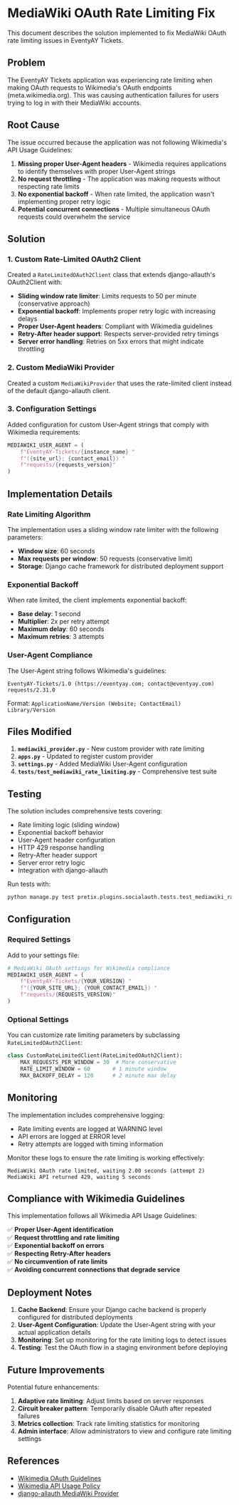# MediaWiki OAuth Rate Limiting Fix

This document describes the solution implemented to fix MediaWiki OAuth rate limiting issues in EventyAY Tickets.

## Problem

The EventyAY Tickets application was experiencing rate limiting when making OAuth requests to Wikimedia's OAuth endpoints (meta.wikimedia.org). This was causing authentication failures for users trying to log in with their MediaWiki accounts.

## Root Cause

The issue occurred because the application was not following Wikimedia's API Usage Guidelines:

1. **Missing proper User-Agent headers** - Wikimedia requires applications to identify themselves with proper User-Agent strings
2. **No request throttling** - The application was making requests without respecting rate limits
3. **No exponential backoff** - When rate limited, the application wasn't implementing proper retry logic
4. **Potential concurrent connections** - Multiple simultaneous OAuth requests could overwhelm the service

## Solution

### 1. Custom Rate-Limited OAuth2 Client

Created a `RateLimitedOAuth2Client` class that extends django-allauth's OAuth2Client with:

- **Sliding window rate limiter**: Limits requests to 50 per minute (conservative approach)
- **Exponential backoff**: Implements proper retry logic with increasing delays
- **Proper User-Agent headers**: Compliant with Wikimedia guidelines
- **Retry-After header support**: Respects server-provided retry timings
- **Server error handling**: Retries on 5xx errors that might indicate throttling

### 2. Custom MediaWiki Provider

Created a custom `MediaWikiProvider` that uses the rate-limited client instead of the default django-allauth client.

### 3. Configuration Settings

Added configuration for custom User-Agent strings that comply with Wikimedia requirements:

```python
MEDIAWIKI_USER_AGENT = (
    f"EventyAY-Tickets/{instance_name} "
    f"({site_url}; {contact_email}) "
    f"requests/{requests_version}"
)
```

## Implementation Details

### Rate Limiting Algorithm

The implementation uses a sliding window rate limiter with the following parameters:

- **Window size**: 60 seconds
- **Max requests per window**: 50 requests (conservative limit)
- **Storage**: Django cache framework for distributed deployment support

### Exponential Backoff

When rate limited, the client implements exponential backoff:

- **Base delay**: 1 second
- **Multiplier**: 2x per retry attempt
- **Maximum delay**: 60 seconds
- **Maximum retries**: 3 attempts

### User-Agent Compliance

The User-Agent string follows Wikimedia's guidelines:

```
EventyAY-Tickets/1.0 (https://eventyay.com; contact@eventyay.com) requests/2.31.0
```

Format: `ApplicationName/Version (Website; ContactEmail) Library/Version`

## Files Modified

1. **`mediawiki_provider.py`** - New custom provider with rate limiting
2. **`apps.py`** - Updated to register custom provider
3. **`settings.py`** - Added MediaWiki User-Agent configuration
4. **`tests/test_mediawiki_rate_limiting.py`** - Comprehensive test suite

## Testing

The solution includes comprehensive tests covering:

- Rate limiting logic (sliding window)
- Exponential backoff behavior
- User-Agent header configuration
- HTTP 429 response handling
- Retry-After header support
- Server error retry logic
- Integration with django-allauth

Run tests with:

```bash
python manage.py test pretix.plugins.socialauth.tests.test_mediawiki_rate_limiting
```

## Configuration

### Required Settings

Add to your settings file:

```python
# MediaWiki OAuth settings for Wikimedia compliance
MEDIAWIKI_USER_AGENT = (
    f"EventyAY-Tickets/{YOUR_VERSION} "
    f"({YOUR_SITE_URL}; {YOUR_CONTACT_EMAIL}) "
    f"requests/{REQUESTS_VERSION}"
)
```

### Optional Settings

You can customize rate limiting parameters by subclassing `RateLimitedOAuth2Client`:

```python
class CustomRateLimitedClient(RateLimitedOAuth2Client):
    MAX_REQUESTS_PER_WINDOW = 30  # More conservative
    RATE_LIMIT_WINDOW = 60       # 1 minute window
    MAX_BACKOFF_DELAY = 120      # 2 minute max delay
```

## Monitoring

The implementation includes comprehensive logging:

- Rate limiting events are logged at WARNING level
- API errors are logged at ERROR level
- Retry attempts are logged with timing information

Monitor these logs to ensure the rate limiting is working effectively:

```
MediaWiki OAuth rate limited, waiting 2.00 seconds (attempt 2)
MediaWiki API returned 429, waiting 5 seconds
```

## Compliance with Wikimedia Guidelines

This implementation follows all Wikimedia API Usage Guidelines:

✅ **Proper User-Agent identification**  
✅ **Request throttling and rate limiting**  
✅ **Exponential backoff on errors**  
✅ **Respecting Retry-After headers**  
✅ **No circumvention of rate limits**  
✅ **Avoiding concurrent connections that degrade service**

## Deployment Notes

1. **Cache Backend**: Ensure your Django cache backend is properly configured for distributed deployments
2. **User-Agent Configuration**: Update the User-Agent string with your actual application details
3. **Monitoring**: Set up monitoring for the rate limiting logs to detect issues
4. **Testing**: Test the OAuth flow in a staging environment before deploying

## Future Improvements

Potential future enhancements:

1. **Adaptive rate limiting**: Adjust limits based on server responses
2. **Circuit breaker pattern**: Temporarily disable OAuth after repeated failures
3. **Metrics collection**: Track rate limiting statistics for monitoring
4. **Admin interface**: Allow administrators to view and configure rate limiting settings

## References

- [Wikimedia OAuth Guidelines](https://meta.wikimedia.org/wiki/OAuth_app_guidelines)
- [Wikimedia API Usage Policy](https://foundation.wikimedia.org/wiki/Policy:Wikimedia_Foundation_API_Usage_Guidelines)
- [django-allauth MediaWiki Provider](https://django-allauth.readthedocs.io/en/latest/providers.html#mediawiki)
